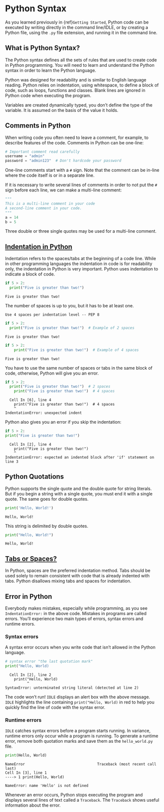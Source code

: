 # Python Syntax

As you learned previously in {ref}`Getting Started`, Python code can be executed by writing directly in the command line/IDLE, or by creating a Python file, using the `.py` file extension, and running it in the command line.

## What is Python Syntax?

The Python syntax defines all the sets of rules that are used to create code in Python programming. You will need to learn and understand the Python syntax in order to learn the Python language.

Python was designed for readability and is similar to English language reading. Python relies on indentation, using whitespace, to define a block of code, such as loops, functions and classes. Blank lines are ignored in Python code when executing the program.

Variables are created dynamically typed, you don’t define the type of the variable. It is assumed on the basis of the value it holds.

## Comments in Python

When writing code you often need to leave a comment, for example, to describe features of the code. Comments in Python can be one-line:

```py
# Important comment read carefully 
username = "admin"
password = "admin123"  # Don't hardcode your password
```

One-line comments start with a `#` sign. Note that the comment can be in-line where the code itself is or in a separate line.

If it is necessary to write several lines of comments in order to not put the `#` sign before each line, we can make a multi-line comment:

```py
"""
This is a multi-line comment in your code
A second-line comment in your code.
"""
a = 14
b = 5
```

Three double or three single quotes may be used for a multi-line comment.

## [Indentation in Python](https://peps.python.org/pep-0008/#indentation)

Indentation refers to the spaces/tabs at the beginning of a code line. While in other programming languages the indentation in code is for readability only, the indentation in Python is very important. Python uses indentation to indicate a block of code.

```py
if 5 > 2:
  print("Five is greater than two!")
```

```console
Five is greater than two!
```

The number of spaces is up to you, but it has to be at least one.

```{Note}
Use 4 spaces per indentation level -- PEP 8
```

```py
if 5 > 2:
  print("Five is greater than two!")  # Example of 2 spaces
```

```console
Five is greater than two!
```

```py
if 5 > 2:
    print("Five is greater than two!")  # Example of 4 spaces 
```

```console
Five is greater than two!
```

You have to use the same number of spaces or tabs in the same block of code, otherwise, Python will give you an error.

```py
if 5 > 2:
  print("Five is greater than two!")  # 2 spaces
    print("Five is greater than two!")  # 4 spaces
```

```console
  Cell In [6], line 4
    print("Five is greater than two!")  # 4 spaces
    ^
IndentationError: unexpected indent
```

Python also gives you an error if you skip the indentation:

```py
if 5 > 2:
print("Five is greater than two!")
```

```console
  Cell In [2], line 4
    print("Five is greater than two!")
    ^
IndentationError: expected an indented block after 'if' statement on line 3
```

## Python Quotations

Python supports the single quote and the double quote for string literals. But if you begin a string with a single quote, you must end it with a single quote. The same goes for double quotes.

```py
print('Hello, World!')
```

```console
Hello, World!
```

This string is delimited by double quotes.

```py
print("Hello, World!")
```

```console
Hello, World!
```

## [Tabs or Spaces?](https://peps.python.org/pep-0008/#tabs-or-spaces)

In Python, spaces are the preferred indentation method. Tabs should be used solely to remain consistent with code that is already indented with tabs. Python disallows mixing tabs and spaces for indentation.

## Error in Python

Everybody makes mistakes, especially while programming, as you see `IndentationError:` in the above code. Mistakes in programs are called errors. You’ll experience two main types of errors, syntax errors and runtime errors.

### Syntax errors

A syntax error occurs when you write code that isn’t allowed in the Python language.

```py
# syntax error "the last quotation mark"
print("Hello, World)
```

```console
  Cell In [2], line 2
    print("Hello, World)
          ^
SyntaxError: unterminated string literal (detected at line 2)
```

The code won’t run! `IDLE` displays an alert box with the above message. `IDLE` highlights the line containing `print("Hello, World)` in red to help you quickly find the line of code with the syntax error.

### Runtime errors

`IDLE` catches syntax errors before a program starts running. In variance, runtime errors only occur while a program is running. To generate a runtime error, remove both quotation marks and save them as the `hello_world.py` file.

```py
print(Hello, World)
```

```console
NameError                                 Traceback (most recent call last)
Cell In [3], line 1
----> 1 print(Hello, World)

NameError: name 'Hello' is not defined
```

Whenever an error occurs, Python stops executing the program and displays several lines of text called a `Traceback`. The `Traceback` shows useful information about the error.
